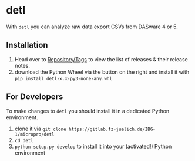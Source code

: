 # detl
With `detl` you can analyze raw data export CSVs from DASware 4 or 5.

## Installation
1. Head over to [Repository/Tags](https://gitlab.fz-juelich.de/IBG-1/micropro/detl/tags) to view the list of releases & their release notes.
2. download the Python Wheel via the button on the right and install it with `pip install detl-x.x-py3-none-any.whl`

## For Developers
To make changes to  `detl` you should install it in a dedicated Python environment.
1. clone it via `git clone https://gitlab.fz-juelich.de/IBG-1/micropro/detl`
2. `cd detl`
3. `python setup.py develop` to install it into your (activated!) Python environment

